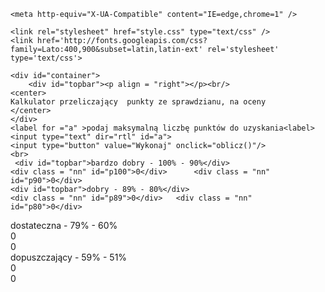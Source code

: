 <!DOCTYPE HTML>
<html lang="pl">
<head>
	<meta charset="utf-8" />
	<title><h2>Kalkulator punktów na sprawdzianie<h2/></title>

	<meta http-equiv="X-UA-Compatible" content="IE=edge,chrome=1" />
	
	<link rel="stylesheet" href="style.css" type="text/css" />
	<link href='http://fonts.googleapis.com/css?family=Lato:400,900&subset=latin,latin-ext' rel='stylesheet' type='text/css'>
<script>
 function oblicz(){
	var a = document.getElementById("a").value;
	a = parseFloat(a);

	document.getElementById("p100").innerHTML = a ;
	document.getElementById("p90").innerHTML = a*0.9 ;
	document.getElementById("p89").innerHTML = a*0.89 ;
	document.getElementById("p80").innerHTML = a*0.8 ;
	document.getElementById("p79").innerHTML = a*0.79 ;
	document.getElementById("p60").innerHTML = a*0.6 ;
	document.getElementById("p59").innerHTML = a*0.59 ;
	document.getElementById("p51").innerHTML = a*0.51 ;
 }
 
</script>
</head>

<body>
	
	<div id="container">
		<div id="topbar"><p align = "right"></p><br/>
	<center>
	Kalkulator przeliczający  punkty ze sprawdzianu, na oceny
	</center>
	</div>
	<label for ="a" >podaj maksymalną liczbę punktów do uzyskania<label>
	<input type="text" dir="rtl" id="a">
	<input type="button" value="Wykonaj" onclick="oblicz()"/>
	<br>
	 <div id="topbar">bardzo dobry - 100% - 90%</div>
	<div class = "nn" id="p100">0</div> 	 <div class = "nn" id="p90">0</div>
	<div id="topbar">dobry - 89% - 80%</div>
	<div class = "nn" id="p89">0</div> 	 <div class = "nn" id="p80">0</div>
  <div id="topbar">dostateczna - 79% - 60%</div>
	<div class = "nn" id="p79">0</div> 	 <div class = "nn" id="p60">0</div>
 <div id="topbar">dopuszczający - 59% - 51%</div>
	<div class = "nn" id="p59">0</div> 	 <div class = "nn" id="p51">0</div>
	</div>
	</div>
	
</body>
</html>
